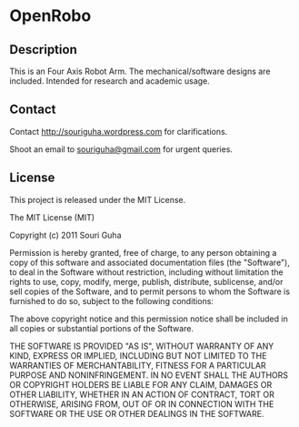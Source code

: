 OpenRobo
========

Description
-----------
This is an Four Axis Robot Arm. The mechanical/software designs are included. Intended for research and academic usage.

Contact
-------
Contact http://souriguha.wordpress.com for clarifications.

Shoot an email to souriguha@gmail.com for urgent queries.

License
------- 
This project is released under the MIT License.

The MIT License (MIT)

Copyright (c) 2011 Souri Guha

Permission is hereby granted, free of charge, to any person obtaining a copy
of this software and associated documentation files (the "Software"), to deal
in the Software without restriction, including without limitation the rights
to use, copy, modify, merge, publish, distribute, sublicense, and/or sell
copies of the Software, and to permit persons to whom the Software is
furnished to do so, subject to the following conditions:

The above copyright notice and this permission notice shall be included in
all copies or substantial portions of the Software.

THE SOFTWARE IS PROVIDED "AS IS", WITHOUT WARRANTY OF ANY KIND, EXPRESS OR
IMPLIED, INCLUDING BUT NOT LIMITED TO THE WARRANTIES OF MERCHANTABILITY,
FITNESS FOR A PARTICULAR PURPOSE AND NONINFRINGEMENT. IN NO EVENT SHALL THE
AUTHORS OR COPYRIGHT HOLDERS BE LIABLE FOR ANY CLAIM, DAMAGES OR OTHER
LIABILITY, WHETHER IN AN ACTION OF CONTRACT, TORT OR OTHERWISE, ARISING FROM,
OUT OF OR IN CONNECTION WITH THE SOFTWARE OR THE USE OR OTHER DEALINGS IN
THE SOFTWARE.
